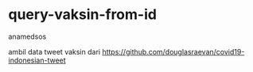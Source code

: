 # query-vaksin-from-id
anamedsos

ambil data tweet vaksin dari
https://github.com/douglasraevan/covid19-indonesian-tweet
